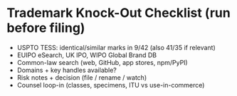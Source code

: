 <!-- status: stub; target: 150+ words -->
<!-- status: stub; target: 150+ words -->
<!-- status: stub; target: 150+ words -->
<!-- status: stub; target: 150+ words -->
<!-- status: stub; target: 150+ words -->
<!-- status: stub; target: 150+ words -->
# Trademark Knock-Out Checklist (run before filing)
- USPTO TESS: identical/similar marks in 9/42 (also 41/35 if relevant)
- EUIPO eSearch, UK IPO, WIPO Global Brand DB
- Common-law search (web, GitHub, app stores, npm/PyPI)
- Domains + key handles available?
- Risk notes + decision (file / rename / watch)
- Counsel loop-in (classes, specimens, ITU vs use-in-commerce)







